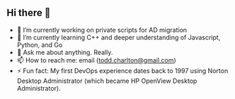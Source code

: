 ## Hi there 👋

- 🔭 I’m currently working on private scripts for AD migration
- 🌱 I’m currently learning C++ and deeper understanding of Javascript, Python, and Go
- 💬 Ask me about anything. Really. 
- 📫 How to reach me: email (todd.charlton@gmail.com) 
- ⚡ Fun fact: My first DevOps experience dates back to 1997 using Norton Desktop Administrator (which became HP OpenView Desktop Administrator).
<!--
**ToddCharlton/toddcharlton** is a ✨ _special_ ✨ repository because its `README.md` (this file) appears on your GitHub profile.

-->
